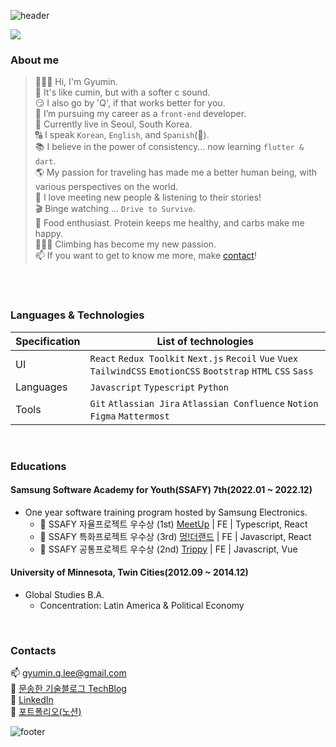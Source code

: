 ![header](https://capsule-render.vercel.app/api?type=soft&color=gradient&height=90&section=header&text=👩🏻‍💻%20Gyumin%20Lee&fontSize=45&fontAlign=20)

<a href="https://hits.seeyoufarm.com"><img src="https://hits.seeyoufarm.com/api/count/incr/badge.svg?url=https%3A%2F%2Fgithub.com%2F%2508qminlee723&count_bg=%23FFB0DC&title_bg=%23767676&icon=&icon_color=%23E7E7E7&title=hits&edge_flat=false"/></a>


### About me
> 🙋🏻‍♀️ Hi, I'm Gyumin. <br>
> 🍛 It's like cumin, but with a softer c sound. <br>
> 😏 I also go by 'Q', if that works better for you. <br>
> 🌱 I’m pursuing my career as a `front-end` developer. <br>
> 📍 Currently live in Seoul, South Korea. <br>
> 🔠 I speak `Korean`, `English`, and `Spanish`(👶). <br>
> 📚 I believe in the power of consistency... now learning `flutter & dart`. <br>
> 🌎 My passion for traveling has made me a better human being, with various perspectives on the world. <br>
> 👥 I love meeting new people & listening to their stories! <br>
> 🎬 Binge watching ...  `Drive to Survive`. <br>
> 🍜 Food enthusiast. Protein keeps me healthy, and carbs make me happy. <br>
> 🧗🏻‍♀️ Climbing has become my new passion.  <br>
> 📫 If you want to get to know me more, make [contact](https://github.com/qminlee723#contacts)! <br>
<br>
<br>




### Languages & Technologies
Specification	| List of technologies
--- | ---
UI	| `React` `Redux Toolkit` `Next.js` `Recoil` `Vue` `Vuex` `TailwindCSS` `EmotionCSS` `Bootstrap` `HTML` `CSS` `Sass` 
Languages	| `Javascript` `Typescript` `Python`
Tools | `Git` `Atlassian Jira` `Atlassian Confluence` `Notion` `Figma` `Mattermost` 
<br>




### Educations
#### Samsung Software Academy for Youth(SSAFY) 7th(2022.01 ~ 2022.12)
* One year software training program hosted by Samsung Electronics.
  * 🏅 SSAFY 자율프로젝트 우수상 (1st) [MeetUp](https://github.com/qminlee723/MeetUp) | FE | Typescript, React
  * 🏅 SSAFY 특화프로젝트 우수상 (3rd) [멍!더랜드](https://github.com/qminlee723/MTLD) | FE | Javascript, React
  * 🏅 SSAFY 공통프로젝트 우수상 (2nd) [Trippy](https://github.com/qminlee723/Trippy) | FE | Javascript, Vue


#### University of Minnesota, Twin Cities(2012.09 ~ 2014.12)
* Global Studies B.A.
  * Concentration: Latin America & Political Economy 
<br>



### Contacts
📫  gyumin.q.lee@gmail.com <br>
💖 [문송한 기술블로그 TechBlog](https://idontlikemath-moonsong.tistory.com/) <br>
🔗 [LinkedIn](https://www.linkedin.com/in/gyumin-lee-7b277033/) <br>
🚀 [포트폴리오(노션)](https://second-joke-d45.notion.site/Gyumin-Lee-c76dfff9db9d48f39b50be7626b083a4)
<br>

![footer](https://capsule-render.vercel.app/api?type=soft&color=gradient&height=100&section=footer)


<!---
qminlee723/qminlee723 is a ✨ special ✨ repository because its `README.md` (this file) appears on your GitHub profile.
You can click the Preview link to take a look at your changes.
--->

